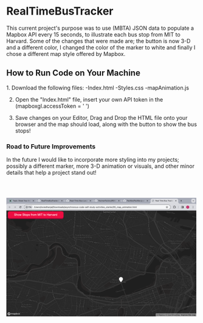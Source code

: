 <h1>RealTimeBusTracker</h1>

<p>This current project's purpose was to use (MBTA) JSON data to populate a Mapbox API every 15 seconds, to illustrate each bus stop from MIT to Harvard. Some of the changes that were made are; the button is now 3-D and a different color, I changed the color of the marker to white and finally I chose a different map style offered by Mapbox.
</p>

<h2>How to Run Code on Your Machine</h2>

<p>
1. Download the following files:
  -Index.html
  -Styles.css
  -mapAnimation.js

2. Open the "Index.html" file, insert your own API token in the (mapboxgl.accessToken = ' ')

3. Save changes on your Editor, Drag and Drop the HTML file onto your browser and the map should load, along with the button to show the bus stops!

</p>

<h3>Road to Future Improvements</h3>
<p>
  In the future I would like to incorporate more styling into my projects; possibly a different marker, more 3-D animation or visuals, and other minor details that help a project stand out! 
</p>
<img src="MapAnimation.png"
  style="object-fit:contain;
         width:500px;
         height:400px" />
